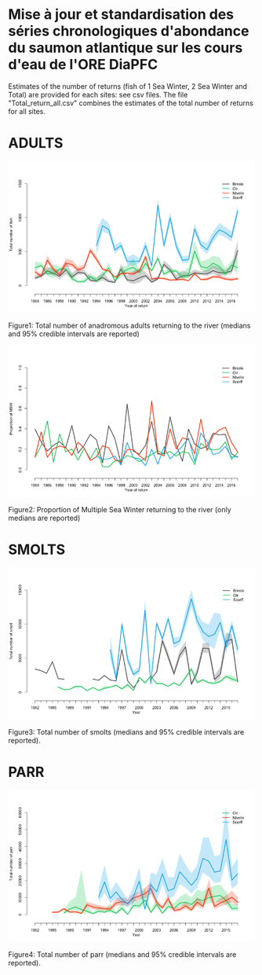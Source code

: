 Mise à jour et standardisation des séries chronologiques d'abondance du saumon atlantique sur les cours d'eau de l'ORE DiaPFC
======

Estimates of the number of returns (fish of 1 Sea Winter, 2 Sea Winter and Total) are provided for each sites: see csv files.
The file "Total_return_all.csv" combines the estimates of the total number of returns for all sites.


# ADULTS

![Figure1](total_return.png)  

Figure1: Total number of anadromous adults returning to the river (medians and 95% credible intervals are reported)

![Figure2](prop_MSW_return.png)  

Figure2: Proportion of Multiple Sea Winter returning to the river (only medians are reported)


# SMOLTS
![Figure3](total_smolt.png) 

Figure3: Total number of smolts (medians and 95% credible intervals are reported).


# PARR
![Figure4](total_tacon.png) 

Figure4: Total number of parr (medians and 95% credible intervals are reported).
